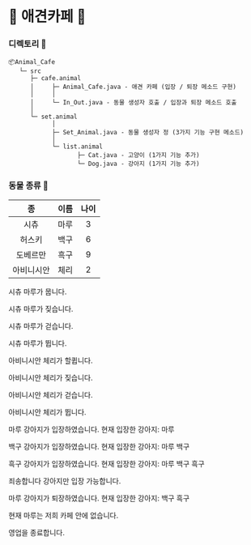 # :snail: 애견카페 :camel:

### 디렉토리 :palm_tree:

```
📦Animal_Cafe                          
   └─ src
      ├─ cafe.animal
      │     ├─ Animal_Cafe.java - 애견 카페 (입장 / 퇴장 메소드 구현)
      │     │
      │     └─ In_Out.java - 동물 생성자 호출 / 입장과 퇴장 메소드 호출
      │
      └─ set.animal
            │
            ├─ Set_Animal.java - 동물 생성자 정 (3가지 기능 구현 메소드)
            │
            └─ list.animal
                   ├─ Cat.java - 고양이 (1가지 기능 추가)
                   └─ Dog.java - 강아지 (1가지 기능 추가)
```

### 동물 종류 :frog:

| 종 | 이름 | 나이 |
| :--: | :--: | :--: |
| 시츄 | 마루 | 3 |
| 허스키 | 백구 | 6 |
| 도베르만 | 흑구 | 9 |
| 아비니시안 | 체리 | 2 |



시츄 마루가 뭅니다.

시츄 마루가 짖습니다.

시츄 마루가 걷습니다.

시츄 마루가 뜁니다.

아비니시안 체리가 할큅니다.

아비니시안 체리가 짖습니다.

아비니시안 체리가 걷습니다.

아비니시안 체리가 뜁니다.

마루 강아지가 입장하였습니다. 
현재 입장한 강아지: 마루 

백구 강아지가 입장하였습니다. 
현재 입장한 강아지: 마루 백구 

흑구 강아지가 입장하였습니다. 
현재 입장한 강아지: 마루 백구 흑구 

죄송합니다 강아지만 입장 가능합니다.

마루 강아지가 퇴장하였습니다.
현재 입장한 강아지: 백구 흑구 

현재 마루는 저희 카페 안에 없습니다.

영업을 종료합니다.
